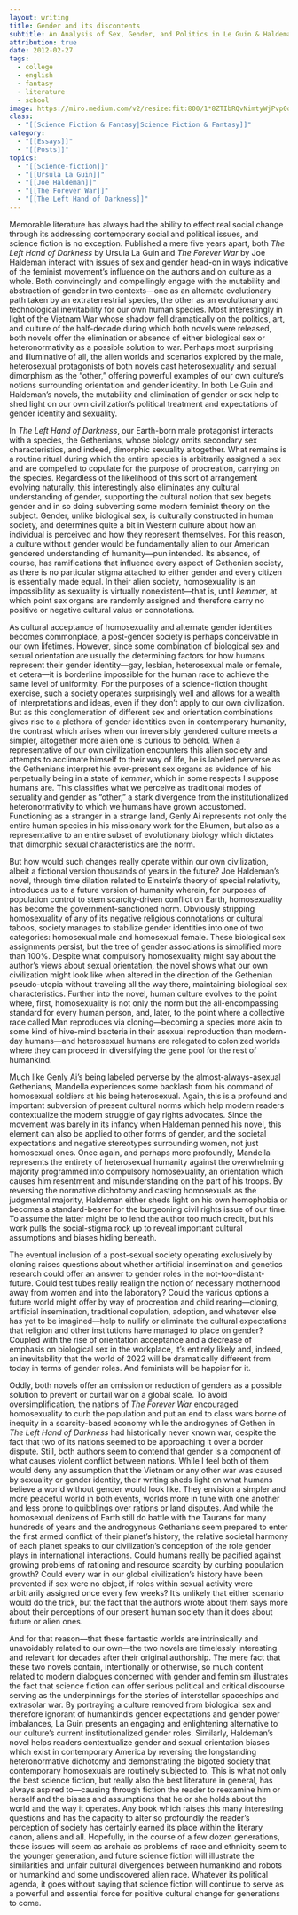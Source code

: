 ```yaml
---
layout: writing
title: Gender and its discontents
subtitle: An Analysis of Sex, Gender, and Politics in Le Guin & Haldeman
attribution: true
date: 2012-02-27
tags:
  - college
  - english
  - fantasy
  - literature
  - school
image: https://miro.medium.com/v2/resize:fit:800/1*8ZTIbRQvNimtyWjPvp0d1g.png
class:
  - "[[Science Fiction & Fantasy|Science Fiction & Fantasy]]"
category:
  - "[[Essays]]"
  - "[[Posts]]"
topics:
  - "[[Science-fiction]]"
  - "[[Ursula La Guin]]"
  - "[[Joe Haldeman]]"
  - "[[The Forever War]]"
  - "[[The Left Hand of Darkness]]"
---
```

Memorable literature has always had the ability to effect real social change through its addressing contemporary social and political issues, and science fiction is no exception. Published a mere five years apart, both *The Left Hand of Darkness* by Ursula La Guin and *The Forever War* by Joe Haldeman interact with issues of sex and gender head-on in ways indicative of the feminist movement’s influence on the authors and on culture as a whole. Both convincingly and compellingly engage with the mutability and abstraction of gender in two contexts—one as an alternate evolutionary path taken by an extraterrestrial species, the other as an evolutionary and technological inevitability for our own human species. Most interestingly in light of the Vietnam War whose shadow fell dramatically on the politics, art, and culture of the half-decade during which both novels were released, both novels offer the elimination or absence of either biological sex or heteronormativity as a possible solution to war. Perhaps most surprising and illuminative of all, the alien worlds and scenarios explored by the male, heterosexual protagonists of both novels cast heterosexuality and sexual dimorphism as the “other,” offering powerful examples of our own culture’s notions surrounding orientation and gender identity. In both Le Guin and Haldeman’s novels, the mutability and elimination of gender or sex help to shed light on our own civilization’s political treatment and expectations of gender identity and sexuality.

In *The Left Hand of Darkness*, our Earth-born male protagonist interacts with a species, the Gethenians, whose biology omits secondary sex characteristics, and indeed, dimorphic sexuality altogether. What remains is a routine ritual during which the entire species is arbitrarily assigned a sex and are compelled to copulate for the purpose of procreation, carrying on the species. Regardless of the likelihood of this sort of arrangement evolving naturally, this interestingly also eliminates any cultural understanding of gender, supporting the cultural notion that sex begets gender and in so doing subverting some modern feminist theory on the subject. Gender, unlike biological sex, is culturally constructed in human society, and determines quite a bit in Western culture about how an individual is perceived and how they represent themselves. For this reason, a culture without gender would be fundamentally alien to our American gendered understanding of humanity—pun intended. Its absence, of course, has ramifications that influence every aspect of Gethenian society, as there is no particular stigma attached to either gender and every citizen is essentially made equal. In their alien society, homosexuality is an impossibility as sexuality is virtually nonexistent—that is, until *kemmer*, at which point sex organs are randomly assigned and therefore carry no positive or negative cultural value or connotations.

As cultural acceptance of homosexuality and alternate gender identities becomes commonplace, a post-gender society is perhaps conceivable in our own lifetimes. However, since some combination of biological sex and sexual orientation are usually the determining factors for how humans represent their gender identity—gay, lesbian, heterosexual male or female, et cetera—it is borderline impossible for the human race to achieve the same level of uniformity. For the purposes of a science-fiction thought exercise, such a society operates surprisingly well and allows for a wealth of interpretations and ideas, even if they don’t apply to our own civilization. But as this conglomeration of different sex and orientation combinations gives rise to a plethora of gender identities even in contemporary humanity, the contrast which arises when our irreversibly gendered culture meets a simpler, altogether more alien one is curious to behold. When a representative of our own civilization encounters this alien society and attempts to acclimate himself to their way of life, he is labeled perverse as the Gethenians interpret his ever-present sex organs as evidence of his perpetually being in a state of *kemmer*, which in some respects I suppose humans are. This classifies what we perceive as traditional modes of sexuality and gender as “other,” a stark divergence from the institutionalized heteronormativity to which we humans have grown accustomed. Functioning as a stranger in a strange land, Genly Ai represents not only the entire human species in his missionary work for the Ekumen, but also as a representative to an entire subset of evolutionary biology which dictates that dimorphic sexual characteristics are the norm.

But how would such changes really operate within our own civilization, albeit a fictional version thousands of years in the future? Joe Haldeman’s novel, through time dilation related to Einstein’s theory of special relativity, introduces us to a future version of humanity wherein, for purposes of population control to stem scarcity-driven conflict on Earth, homosexuality has become the government-sanctioned norm. Obviously stripping homosexuality of any of its negative religious connotations or cultural taboos, society manages to stabilize gender identities into one of two categories: homosexual male and homosexual female. These biological sex assignments persist, but the tree of gender associations is simplified more than 100%. Despite what compulsory homosexuality might say about the author’s views about sexual orientation, the novel shows what our own civilization might look like when altered in the direction of the Gethenian pseudo-utopia without traveling all the way there, maintaining biological sex characteristics. Further into the novel, human culture evolves to the point where, first, homosexuality is not only the norm but the all-encompassing standard for every human person, and, later, to the point where a collective race called Man reproduces via cloning—becoming a species more akin to some kind of hive-mind bacteria in their asexual reproduction than modern-day humans—and heterosexual humans are relegated to colonized worlds where they can proceed in diversifying the gene pool for the rest of humankind.

Much like Genly Ai’s being labeled perverse by the almost-always-asexual Gethenians, Mandella experiences some backlash from his command of homosexual soldiers at his being heterosexual. Again, this is a profound and important subversion of present cultural norms which help modern readers contextualize the modern struggle of gay rights advocates. Since the movement was barely in its infancy when Haldeman penned his novel, this element can also be applied to other forms of gender, and the societal expectations and negative stereotypes surrounding women, not just homosexual ones. Once again, and perhaps more profoundly, Mandella represents the entirety of heterosexual humanity against the overwhelming majority programmed into compulsory homosexuality, an orientation which causes him resentment and misunderstanding on the part of his troops. By reversing the normative dichotomy and casting homosexuals as the judgmental majority, Haldeman either sheds light on his own homophobia or becomes a standard-bearer for the burgeoning civil rights issue of our time. To assume the latter might be to lend the author too much credit, but his work pulls the social-stigma rock up to reveal important cultural assumptions and biases hiding beneath.

The eventual inclusion of a post-sexual society operating exclusively by cloning raises questions about whether artificial insemination and genetics research could offer an answer to gender roles in the not-too-distant-future. Could test tubes really realign the notion of necessary motherhood away from women and into the laboratory? Could the various options a future world might offer by way of procreation and child rearing—cloning, artificial insemination, traditional copulation, adoption, and whatever else has yet to be imagined—help to nullify or eliminate the cultural expectations that religion and other institutions have managed to place on gender? Coupled with the rise of orientation acceptance and a decrease of emphasis on biological sex in the workplace, it’s entirely likely and, indeed, an inevitability that the world of 2022 will be dramatically different from today in terms of gender roles. And feminists will be happier for it.

Oddly, both novels offer an omission or reduction of genders as a possible solution to prevent or curtail war on a global scale. To avoid oversimplification, the nations of *The Forever War* encouraged homosexuality to curb the population and put an end to class wars borne of inequity in a scarcity-based economy while the androgynes of Gethen in *The Left Hand of Darkness* had historically never known war, despite the fact that two of its nations seemed to be approaching it over a border dispute. Still, both authors seem to contend that gender is a component of what causes violent conflict between nations. While I feel both of them would deny any assumption that the Vietnam or any other war was caused by sexuality or gender identity, their writing sheds light on what humans believe a world without gender would look like. They envision a simpler and more peaceful world in both events, worlds more in tune with one another and less prone to quibblings over rations or land disputes. And while the homosexual denizens of Earth still do battle with the Taurans for many hundreds of years and the androgynous Gethanians seem prepared to enter the first armed conflict of their planet’s history, the relative societal harmony of each planet speaks to our civilization’s conception of the role gender plays in international interactions. Could humans really be pacified against growing problems of rationing and resource scarcity by curbing population growth? Could every war in our global civilization’s history have been prevented if sex were no object, if roles within sexual activity were arbitrarily assigned once every few weeks? It’s unlikely that either scenario would do the trick, but the fact that the authors wrote about them says more about their perceptions of our present human society than it does about future or alien ones.

And for that reason—that these fantastic worlds are intrinsically and unavoidably related to our own—the two novels are timelessly interesting and relevant for decades after their original authorship. The mere fact that these two novels contain, intentionally or otherwise, so much content related to modern dialogues concerned with gender and feminism illustrates the fact that science fiction can offer serious political and critical discourse serving as the underpinnings for the stories of interstellar spaceships and extrasolar war. By portraying a culture removed from biological sex and therefore ignorant of humankind’s gender expectations and gender power imbalances, La Guin presents an engaging and enlightening alternative to our culture’s current institutionalized gender roles. Similarly, Haldeman’s novel helps readers contextualize gender and sexual orientation biases which exist in contemporary America by reversing the longstanding heteronormative dichotomy and demonstrating the bigoted society that contemporary homosexuals are routinely subjected to. This is what not only the best science fiction, but really also the best literature in general, has always aspired to—causing through fiction the reader to reexamine him or herself and the biases and assumptions that he or she holds about the world and the way it operates. Any book which raises this many interesting questions and has the capacity to alter so profoundly the reader’s perception of society has certainly earned its place within the literary canon, aliens and all. Hopefully, in the course of a few dozen generations, these issues will seem as archaic as problems of race and ethnicity seem to the younger generation, and future science fiction will illustrate the similarities and unfair cultural divergences between humankind and robots or humankind and some undiscovered alien race. Whatever its political agenda, it goes without saying that science fiction will continue to serve as a powerful and essential force for positive cultural change for generations to come.